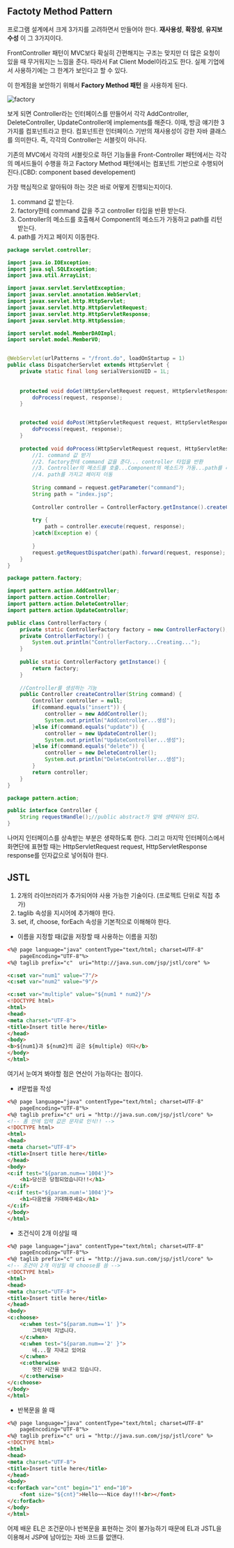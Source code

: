 ## Factoty Method Pattern

프로그램 설계에서 크게 3가지를 고려하면서 만들어야 한다. **재사용성**, **확장성**, **유지보수성** 이 그 3가지이다.

FrontController 패턴이 MVC보다 확실히 간편해지는 구조는 맞지만 더 많은 요청이 있을 때 무거워지는 느낌을 준다. 따라서 Fat Client Model이라고도 한다. 실제 기업에서 사용하기에는 그 한계가 보인다고 할 수 있다.

이 한계점을 보안하기 위해서 **Factory Method 패턴** 을 사용하게 된다.

![factory](https://user-images.githubusercontent.com/76687078/113866057-cf887c00-97e7-11eb-88f2-e594f6762f2c.jpg)

보게 되면 Controller라는 인터페이스를 만들어서 각각 AddController, DeleteController, UpdateController에 implements를 해준다. 이때, 방금 얘기한 3가지를 컴포넌트라고 한다. 컴포넌트란 인터페이스 기반의 재사용성이 강한 자바 클래스를 의미한다. 즉, 각각의 Controller는 서블릿이 아니다.

기존의 MVC에서 각각의 서블릿으로 하던 기능들을 Front-Controller 패턴에서는 각각의 메서드들이 수행을 하고 Factory Method 패턴에서는 컴포넌트 기반으로 수행되어진다.(CBD: component based developement)

가장 핵심적으로 알아둬야 하는 것은 바로 어떻게 진행되는지이다.

1. command 값 받는다.
2. factory한테 command 값을 주고 controller 타입을 반환 받는다.
3. Controller의 메소드를 호출해서 Component의 메소드가 가동하고 path를 리턴 받는다.
4. path를 가지고 페이지 이동한다.

``` java
package servlet.controller;

import java.io.IOException;
import java.sql.SQLException;
import java.util.ArrayList;

import javax.servlet.ServletException;
import javax.servlet.annotation.WebServlet;
import javax.servlet.http.HttpServlet;
import javax.servlet.http.HttpServletRequest;
import javax.servlet.http.HttpServletResponse;
import javax.servlet.http.HttpSession;

import servlet.model.MemberDAOImpl;
import servlet.model.MemberVO;


@WebServlet(urlPatterns = "/front.do", loadOnStartup = 1)
public class DispatcherServlet extends HttpServlet {
	private static final long serialVersionUID = 1L;
     
   
	protected void doGet(HttpServletRequest request, HttpServletResponse response) throws ServletException, IOException {
		doProcess(request, response);
	}


	protected void doPost(HttpServletRequest request, HttpServletResponse response) throws ServletException, IOException {
		doProcess(request, response);
	}
	
	protected void doProcess(HttpServletRequest request, HttpServletResponse response) throws ServletException, IOException {
		//1. command 값 받기
		//2. factory한테 command 값을 준다... controller 타입을 반환
		//3. Controller의 메소드를 호출...Component의 메소드가 가동...path를 리턴
		//4. path를 가지고 페이지 이동
		
		String command = request.getParameter("command");
		String path = "index.jsp";
		
		Controller controller = ControllerFactory.getInstance().createController(command);
		
		try {
			path = controller.execute(request, response);
		}catch(Exception e) {
			
		}
		request.getRequestDispatcher(path).forward(request, response);
	}
}
```

``` java
package pattern.factory;

import pattern.action.AddController;
import pattern.action.Controller;
import pattern.action.DeleteController;
import pattern.action.UpdateController;

public class ControllerFactory {
	private static ControllerFactory factory = new ControllerFactory();
	private ControllerFactory() {
		System.out.println("ControllerFactory...Creating...");
	}
	
	public static ControllerFactory getInstance() {
		return factory;
	}
	
	//Controller를 생성하는 기능
	public Controller createController(String command) {
		Controller controller = null;
		if(command.equals("insert")) {
			controller = new AddController();
			System.out.println("AddController...생성");
		}else if(command.equals("update")) {
			controller = new UpdateController();
			System.out.println("UpdateController...생성");
		}else if(command.equals("delete")) {
			controller = new DeleteController();
			System.out.println("DeleteController...생성");
		}
		return controller;
	}
}
```

``` java
package pattern.action;

public interface Controller {
	String requestHandle();//public abstract가 앞에 생략되어 있다.
}
```

나머지 인터페이스를 상속받는 부분은 생략하도록 한다. 그리고 마지막 인터페이스에서 화면단에 표현할 때는 HttpServletRequest request, HttpServletResponse response를 인자값으로 넣어줘야 한다.

## JSTL

1. 2개의 라이브러리가 추가되어야 사용 가능한 기술이다. (프로젝트 단위로 직접 추가)
2. taglib 속성을 지시어에 추가해야 한다.
3. set, if, choose, forEach 속성을 기본적으로 이해해야 한다.

- 이름을 지정할 때(값을 저장할 때 사용하는 이름을 지정)

``` html
<%@ page language="java" contentType="text/html; charset=UTF-8"
    pageEncoding="UTF-8"%>
<%@ taglib prefix="c"  uri="http://java.sun.com/jsp/jstl/core" %>

<c:set var="num1" value="7"/>
<c:set var="num2" value="9"/>

<c:set var="multiple" value="${num1 * num2}"/>
<!DOCTYPE html>
<html>
<head>
<meta charset="UTF-8">
<title>Insert title here</title>
</head>
<body>
<b>${num1}과 ${num2}의 곱은 ${multiple} 이다</b>
</body>
</html>
```

여기서 눈여겨 봐야할 점은 연산이 가능하다는 점이다.

- if문법을 작성

``` html
<%@ page language="java" contentType="text/html; charset=UTF-8"
    pageEncoding="UTF-8"%>
<%@ taglib prefix="c" uri = "http://java.sun.com/jsp/jstl/core" %>    
<!-- 폼 안에 입력 값은 문자로 인식!! -->
<!DOCTYPE html>
<html>
<head>
<meta charset="UTF-8">
<title>Insert title here</title>
</head>
<body>
<c:if test="${param.num=='1004'}"> 
	<h1>당신은 당첨되었습니다!!</h1>
</c:if>
<c:if test="${param.num!='1004'}">
	<h1>다음번을 기대해주세요</h1>
</c:if>
</body>
</html>
```

- 조건식이 2개 이상일 때

``` html
<%@ page language="java" contentType="text/html; charset=UTF-8"
    pageEncoding="UTF-8"%>
<%@ taglib prefix="c" uri = "http://java.sun.com/jsp/jstl/core" %>  
<!-- 조건이 2개 이상일 때 choose를 씀 -->  
<!DOCTYPE html>
<html>
<head>
<meta charset="UTF-8">
<title>Insert title here</title>
</head>
<body>
<c:choose> 
	<c:when test="${param.num=='1' }">
		그럭저럭 지냅니다.
	</c:when>
	<c:when test="${param.num=='2' }">
		네...잘 지내고 있어요
	</c:when>
	<c:otherwise>
		멋진 시간을 보내고 있습니다.
	</c:otherwise>
</c:choose>
</body>
</html>
```

- 반복문을 쓸 때

``` html
<%@ page language="java" contentType="text/html; charset=UTF-8"
    pageEncoding="UTF-8"%>
<%@ taglib prefix="c" uri = "http://java.sun.com/jsp/jstl/core" %>    
<!DOCTYPE html>
<html>
<head>
<meta charset="UTF-8">
<title>Insert title here</title>
</head>
<body>
<c:forEach var="cnt" begin="1" end="10">
	<font size="${cnt}">Hello~~~Nice day!!!<br></font>
</c:forEach>
</body>
</html>
```

어제 배운 EL은 조건문이나 반복문을 표현하는 것이 불가능하기 때문에 EL과 JSTL을 이용해서 JSP에 남아있는 자바 코드를 없앤다.